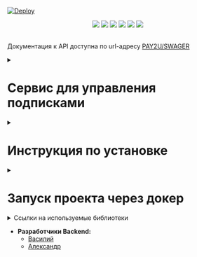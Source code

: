 [![Deploy](https://github.com/inferno681/PAY2UHackathon/actions/workflows/deploy.yaml/badge.svg)](https://github.com/inferno681/PAY2UHackathon/actions/workflows/deploy.yaml)
<br>

<div id="header" align="center">
  <img src="https://img.shields.io/badge/Python-3.12.2-F8F8FF?style=for-the-badge&logo=python&logoColor=20B2AA">
  <img src="https://img.shields.io/badge/PostgreSQL-555555?style=for-the-badge&logo=postgresql&logoColor=F5F5DC">
  <img src="https://img.shields.io/badge/Django-092E20?style=for-the-badge&logo=django&logoColor=green">
  <img src="https://img.shields.io/badge/Docker-555555?style=for-the-badge&logo=docker&logoColor=2496ED">
  <img src="https://img.shields.io/badge/celery-%23a9cc54.svg?style=for-the-badge&logo=celery&logoColor=ddf4a4">
  <img src="https://img.shields.io/badge/DJANGO-REST-ff1709?style=for-the-badge&logo=django&logoColor=white&color=ff1709&labelColor=gray">
</div>

<br>

Документация к API доступна по url-адресу [PAY2U/SWAGER](https://pay2u.ddns.net/api/schema/swagger-ui/)

<details><summary><h1>Сервис для управления подписками</h1></summary>

* **MVP:**
  + Цель: Организация управления подписками пользователя.
  + Размещение: Внутри банковского приложения.

* **Функциональные возможности:**
  + Оформление подписки на различные сервисы.
  + Мониторинг сроков оплаты.

* **Преимущества:**
  + Все подписки собраны в одном месте.
  + Отслеживание сроков продления подписки.

* **Целевая аудитория:**
  + Клиенты банковских приложений.

</details>

<details><summary><h1>Инструкция по установке</h1></summary>

Клонируйте репозиторий и перейдите в него.
```bash
git@github.com:inferno681/PAY2UHackathon.git
```

Для установки зависимостей создайте и активируйте виртульное окружение и выполните следующую команду:
```bash
pip install -r requirements.txt
```

Создайте файл **.env**, в корневой папке проекта, с переменными окружения.

```
  POSTGRES_USER=django_user (имя пользователя для СУБД)
  POSTGRES_PASSWORD=mysecretpassword (пароль пользователя для СУБД)
  POSTGRES_DB=django (имя базы данных)
  DB_HOST=db (контейнер с базой данных)
  DB_PORT=5432 (порт для PostgreSQL)
  SECRET_KEY = ... (SECRET_KEY для settings.py)
  ALLOWED_HOSTS =127.0.0.1,localhost (список разрешенных хостов)
  DEBUG=True (включение или выключение режима отладки)
  SQLITE_ACTIVATED=True (Если True, то будет использоваться SQLite вместо PostgreSQL)
  CSRF_TRUSTED_ORIGINS=(адрес сайта)
  CORS_ORIGIN_WHITELIST=http://localhost:3000 (список адресов для открытия возможности удаленного подключения)
  DOCS_TITLE=(заголовок в автодокументации)
  DOCS_DESCRIPTION=(описание в автодокументации)
  CELERY_BROKER_URL=(брокер сообщений)
  CACHES_BACKEND=(бэкэнд для кэша, подробнее https://docs.djangoproject.com/en/5.0/topics/cache/)
  CACHES_LOCATION=(место хранения кэша)
  CELERY_CACHE_BACKEND=(Кэш для celery)
  CELERY_BEAT_SCHEDULER=(Планировщик celery)

```


Находясь в корневой папке проекта выполните миграции.
  ```
  python manage.py migrate
  ```

Команда для запуска сервера:
  ```
  python manage.py runserver
  ```
Команда для запуска celery worker:
  ```
  celery -A pay2u worker -l warning
  ```
Команда для запуска celery beat:
  ```
  celery -A pay2u beat -l warning
  ```

</details>

<details><summary><h1>Запуск проекта через докер</h1></summary>

- Клонируйте репозиторий.
- Перейдите в папку **infra** и создайте в ней файл **.env** с переменными окружения:
  ```
  POSTGRES_USER=django_user (имя пользователя для СУБД)
  POSTGRES_PASSWORD=mysecretpassword (пароль пользователя для СУБД)
  POSTGRES_DB=django (имя базы данных)
  DB_HOST=db (контейнер с базой данных)
  DB_PORT=5432 (порт для PostgreSQL)
  SECRET_KEY = ... (SECRET_KEY для settings.py)
  ALLOWED_HOSTS =127.0.0.1,localhost (список разрешенных хостов)
  DEBUG=True (включение или выключение режима отладки)
  SQLITE_ACTIVATED=True (Если True, то будет использоваться SQLite вместо PostgreSQL)
  CSRF_TRUSTED_ORIGINS=(адрес сайта)
  CORS_ORIGIN_WHITELIST=http://localhost:3000 (список адресов для открытия возможности удаленного подключения)
  DOCS_TITLE=(заголовок в автодокументации)
  DOCS_DESCRIPTION=(описание в автодокументации)
  CELERY_BROKER_URL=(брокер сообщений)
  CACHES_BACKEND=(бэкэнд для кэша, подробнее https://docs.djangoproject.com/en/5.0/topics/cache/)
  CACHES_LOCATION=(место хранения кэша)
  CELERY_CACHE_BACKEND=(Кэш для celery)
  CELERY_BEAT_SCHEDULER=(Планировщик celery)
  ```
- Из папки **infra** запустите docker-compose-prod.yaml:
  ```
  ~$ docker compose -f docker-compose-prod.yaml up -d
  ```
- В контейнере **backend** выполните миграции:
  ```
  ~$ docker compose -f docker-compose-prod.yaml exec backend python manage.py migrate

  ~$ docker compose -f docker-compose-prod.yaml exec backend python manage.py collectstatic

  ~$ docker compose -f docker-compose-prod.yaml exec backend cp -r /app/collected_static/. /backend_static/static/
  ```


</details>

<details><summary>Ссылки на используемые библиотеки</summary>

- [Python](https://www.python.org/downloads/release/python-3122/)
- [Django](https://www.djangoproject.com/)
- [Django REST framework](https://www.django-rest-framework.org/)
- [PostgreSQL](https://www.postgresql.org/)
- [Docker](https://www.docker.com/)
- [Celery](https://docs.celeryq.dev/en/stable/)

</details>

* **Разработчики Backend:**
  + [Василий](https://github.com/inferno681)
  + [Александр](https://github.com/abaz47)
